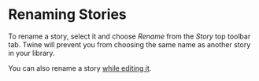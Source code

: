 # Renaming Stories

To rename a story, select it and choose _Rename_ from the _Story_ top toolbar
tab. Twine will prevent you from choosing the same name as another story in your
library.

You can also rename a story [while editing it](../editing-stories/renaming.md).